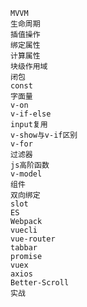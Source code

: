 
    MVVM
    生命周期
    插值操作
    绑定属性
    计算属性
    块级作用域
    闭包
    const
    字面量
    v-on
    v-if-else
    input复用
    v-show与v-if区别
    v-for
    过滤器
    js高阶函数
    v-model
    组件
    双向绑定
    slot
    ES
    Webpack
    vuecli
    vue-router
    tabbar
    promise
    vuex
    axios
    Better-Scroll
    实战


